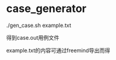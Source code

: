 case_generator
==============
./gen_case.sh example.txt

得到case.out用例文件

example.txt的内容可通过freemind导出而得
